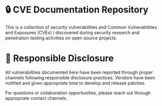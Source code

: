 # 🔒 CVE Documentation Repository
This is a collection of security vulnerabilities and Common Vulnerabilities and Exposures (CVEs) I discovered during security research and penetration testing activities on open source projects.
# 🤝 Responsible Disclosure
All vulnerabilities documented here have been reported through proper channels following responsible disclosure practices. Vendors have been notified and given appropriate time to develop and release patches.

For questions or collaboration opportunities, please reach out through appropriate contact channels.
